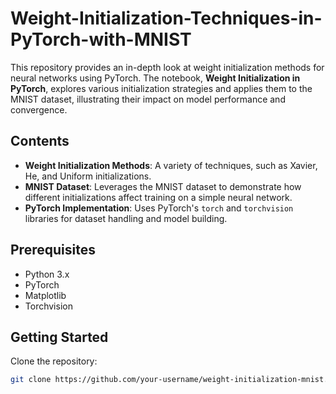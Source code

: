 # Weight-Initialization-Techniques-in-PyTorch-with-MNIST

This repository provides an in-depth look at weight initialization methods for neural networks using PyTorch. The notebook, **Weight Initialization in PyTorch**, explores various initialization strategies and applies them to the MNIST dataset, illustrating their impact on model performance and convergence.

## Contents

- **Weight Initialization Methods**: A variety of techniques, such as Xavier, He, and Uniform initializations.
- **MNIST Dataset**: Leverages the MNIST dataset to demonstrate how different initializations affect training on a simple neural network.
- **PyTorch Implementation**: Uses PyTorch's `torch` and `torchvision` libraries for dataset handling and model building.

## Prerequisites

- Python 3.x
- PyTorch
- Matplotlib
- Torchvision

## Getting Started

Clone the repository:
   ```bash
   git clone https://github.com/your-username/weight-initialization-mnist.git
